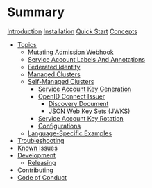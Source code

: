 # Summary

[Introduction](./introduction.md)
[Installation](./installation.md)
[Quick Start](./quick-start.md)
[Concepts](./concepts.md)
- [Topics](./topics.md)
  - [Mutating Admission Webhook](./topics/mutating-admission-webhook.md)
  - [Service Account Labels And Annotations](./topics/service-account-labels-and-annotations.md)
  - [Federated Identity](./topics/federated-identity.md)
  - [Managed Clusters](./topics/managed-clusters.md)
  - [Self-Managed Clusters](./topics/self-managed-clusters.md)
    - [Service Account Key Generation]()
    - [OpenID Connect Issuer](./topics/self-managed-clusters/oidc-issuer.md)
      - [Discovery Document](./topics/self-managed-clusters/oidc-issuer/discovery-document.md)
      - [JSON Web Key Sets (JWKS)](./topics/self-managed-clusters/oidc-issuer/json-web-key-sets-jwks.md)
    - [Service Account Key Rotation](./topics/self-managed-clusters/service-account-key-rotation.md)
    - [Configurations]()
  - [Language-Specific Examples]()
- [Troubleshooting]()
- [Known Issues](./known-issues.md)
- [Development](./development.md)
  - [Releasing](./development/releasing.md)
- [Contributing](./contributing.md)
- [Code of Conduct](./code-of-conduct.md)
